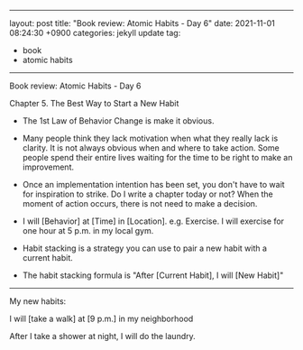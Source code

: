 
---
layout: post
title:  "Book review: Atomic Habits - Day 6"
date:  2021-11-01 08:24:30 +0900 
categories: jekyll update
tag:
  - book
  - atomic habits
---

Book review: Atomic Habits - Day 6

Chapter 5. The Best Way to Start a New Habit

* The 1st Law of Behavior Change is make it obvious.

* Many people think they lack motivation when what they really lack is clarity. It is not always obvious when and where to take action. Some people spend their entire lives waiting for the time to be right to make an improvement.

* Once an implementation intention has been set, you don't have to wait for inspiration to strike. Do I write a chapter today or not? When the moment of action occurs, there is not need to make a decision.

* I will [Behavior] at [Time] in [Location]. e.g. Exercise. I will exercise for one hour at 5 p.m. in my local gym.

* Habit stacking is a strategy you can use to pair a new habit with a current habit.

* The habit stacking formula is "After [Current Habit], I will [New Habit]"

----

My new habits:

I will [take a walk] at [9 p.m.] in my neighborhood

After I take a shower at night, I will do the laundry.
